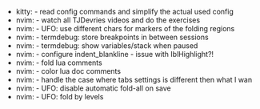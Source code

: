 * kitty:    - read config commands and simplify the actual used config
* nvim:     - watch all TJDevries videos and do the exercises
* nvim:     - UFO: use different chars for markers of the folding regions
* nvim:     - termdebug: store breakpoints in between sessions
* nvim:     - termdebug: show variables/stack when paused
* nvim:     - configure indent_blankline - issue with IblHighlight?!
* nvim:     - fold lua comments
* nvim:     - color lua doc comments
* nvim:     - handle the case where tabs settings is different then what I wan
* nvim:     - UFO: disable automatic fold-all on save
* nvim:     - UFO: fold by levels
